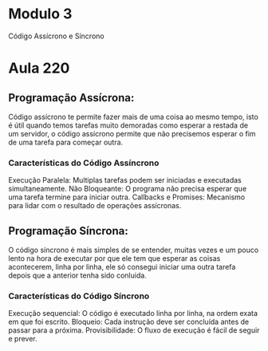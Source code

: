 # Modulo 3
Código Assícrono e Síncrono 

# Aula 220

## Programação Assícrona:

Código assícrono te permite fazer mais de uma coisa ao mesmo tempo, isto é útil quando temos
tarefas muito demoradas como esperar a restada de um servidor, o código assícrono permite que 
não precisemos esperar o fim de uma tarefa para começar outra.

### Características do Código Assíncrono

Execução Paralela: Multiplas tarefas podem ser iniciadas e executadas simultaneamente.
Não Bloqueante: O programa não precisa esperar que uma tarefa termine para iniciar outra.
Callbacks e Promises: Mecanismo para lidar com o resultado de operações assícronas.

## Programação Síncrona:

O código síncrono é mais simples de se entender, muitas vezes e um pouco lento na hora de
executar por que ele tem que esperar as coisas acontecerem, linha por linha, ele só consegui
iniciar uma outra tarefa depois que a anterior tenha sido conluida.

### Características do Código Síncrono

Execução sequencial: O código é executado linha por linha, na ordem exata em que foi escrito.
Bloqueio: Cada instrução deve ser concluída antes de passar para a próxima.
Provisibilidade: O fluxo de execução é fácil de seguir e prever.